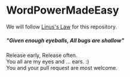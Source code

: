 WordPowerMadeEasy
==================

We will follow <a href="http://en.wikipedia.org/wiki/Linus's_Law" target="_blank">Linus's Law</a>
for this repository.  
##### "Given enough eyeballs, All bugs are shallow"
Release early, Release often.  
You all are my eyes and ... ears. :)  
You and your pull request are most welcome.  
